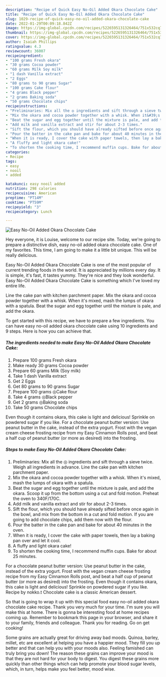 ```yaml
---
description: "Recipe of Quick Easy No-Oil Added Okara Chocolate Cake"
title: "Recipe of Quick Easy No-Oil Added Okara Chocolate Cake"
slug: 1029-recipe-of-quick-easy-no-oil-added-okara-chocolate-cake
date: 2022-01-29T00:09:18.842Z
image: https://img-global.cpcdn.com/recipes/5226595131326464/751x532cq70/easy-no-oil-added-okara-chocolate-cake-recipe-main-photo.jpg
thumbnail: https://img-global.cpcdn.com/recipes/5226595131326464/751x532cq70/easy-no-oil-added-okara-chocolate-cake-recipe-main-photo.jpg
cover: https://img-global.cpcdn.com/recipes/5226595131326464/751x532cq70/easy-no-oil-added-okara-chocolate-cake-recipe-main-photo.jpg
author: Isaiah Phillips
ratingvalue: 4.3
reviewcount: 36007
recipeingredient:
- "100 grams Fresh okara"
- "30 grams Cocoa powder"
- "60 grams Milk Soy milk"
- "1 dash Vanilla extract"
- "2 Eggs"
- "80 grams to 90 grams Sugar"
- "100 grams Cake flour"
- "4 grams Black pepper"
- "2 grams Baking soda"
- "50 grams Chocolate chips"
recipeinstructions:
- "Preliminaries: Mix all the ◎ ingredients and sift through a sieve twice. Weigh all ingredients in advance. Line the cake pan with kitchen parchment paper."
- "Mix the okara and cocoa powder together with a whisk. When it&#39;s mixed, mash the lumps of okara with a spatula."
- "Beat the sugar and egg together until the mixture is pale, and add the okara. Scoop it up from the bottom using a cut and fold motion. Preheat the oven to 340F/170C."
- "Add milk and vanilla extract and stir for about 2-3 times."
- "Sift the flour, which you should have already sifted before once again in the bowl, and mix from the bottom in a cut and fold motion.  If you are going to add chocolate chips, add them now with the flour."
- "Pour the batter in the cake pan and bake for about 40 minutes in the oven."
- "When it is ready, I cover the cake with paper towels, then lay a baking pan over and let it cool."
- "A fluffy and light okara cake!"
- "To shorten the cooking time, I recommend muffin cups. Bake for about 25 minutes."
categories:
- Recipe
tags:
- easy
- nooil
- added

katakunci: easy nooil added 
nutrition: 298 calories
recipecuisine: American
preptime: "PT14M"
cooktime: "PT59M"
recipeyield: "3"
recipecategory: Lunch

---
```



![Easy No-Oil Added Okara Chocolate Cake](https://img-global.cpcdn.com/recipes/5226595131326464/751x532cq70/easy-no-oil-added-okara-chocolate-cake-recipe-main-photo.jpg)

Hey everyone, it is Louise, welcome to our recipe site. Today, we're going to prepare a distinctive dish, easy no-oil added okara chocolate cake. One of my favorites. This time, I am going to make it a little bit unique. This will be really delicious.

Easy No-Oil Added Okara Chocolate Cake is one of the most popular of current trending foods in the world. It is appreciated by millions every day. It is simple, it's fast, it tastes yummy. They're nice and they look wonderful. Easy No-Oil Added Okara Chocolate Cake is something which I've loved my entire life.

Line the cake pan with kitchen parchment paper. Mix the okara and cocoa powder together with a whisk. When it&#39;s mixed, mash the lumps of okara with a spatula. Beat the sugar and egg together until the mixture is pale, and add the okara.


To get started with this recipe, we have to prepare a few ingredients. You can have easy no-oil added okara chocolate cake using 10 ingredients and 9 steps. Here is how you can achieve that.

<!--inarticleads1-->

##### The ingredients needed to make Easy No-Oil Added Okara Chocolate Cake:

1. Prepare 100 grams Fresh okara
1. Make ready 30 grams Cocoa powder
1. Prepare 60 grams Milk (Soy milk)
1. Take 1 dash Vanilla extract
1. Get 2 Eggs
1. Get 80 grams to 90 grams Sugar
1. Prepare 100 grams ◎Cake flour
1. Take 4 grams ◎Black pepper
1. Get 2 grams ◎Baking soda
1. Take 50 grams Chocolate chips


Even though it contains okara, this cake is light and delicious! Sprinkle on powdered sugar if you like. For a chocolate peanut butter version: Use peanut butter in the cake, instead of the extra yogurt. Frost with the vegan cream cheese frosting recipe from my Easy Cinnamon Rolls post, and beat a half cup of peanut butter (or more as desired) into the frosting. 

<!--inarticleads2-->

##### Steps to make Easy No-Oil Added Okara Chocolate Cake:

1. Preliminaries: Mix all the ◎ ingredients and sift through a sieve twice. Weigh all ingredients in advance. Line the cake pan with kitchen parchment paper.
1. Mix the okara and cocoa powder together with a whisk. When it&#39;s mixed, mash the lumps of okara with a spatula.
1. Beat the sugar and egg together until the mixture is pale, and add the okara. Scoop it up from the bottom using a cut and fold motion. Preheat the oven to 340F/170C.
1. Add milk and vanilla extract and stir for about 2-3 times.
1. Sift the flour, which you should have already sifted before once again in the bowl, and mix from the bottom in a cut and fold motion.  If you are going to add chocolate chips, add them now with the flour.
1. Pour the batter in the cake pan and bake for about 40 minutes in the oven.
1. When it is ready, I cover the cake with paper towels, then lay a baking pan over and let it cool.
1. A fluffy and light okara cake!
1. To shorten the cooking time, I recommend muffin cups. Bake for about 25 minutes.


For a chocolate peanut butter version: Use peanut butter in the cake, instead of the extra yogurt. Frost with the vegan cream cheese frosting recipe from my Easy Cinnamon Rolls post, and beat a half cup of peanut butter (or more as desired) into the frosting. Even though it contains okara, this cake is light and delicious! Sprinkle on powdered sugar if you like. Recipe by nokko.t Chocolate cake is a classic American dessert. 

So that is going to wrap it up with this special food easy no-oil added okara chocolate cake recipe. Thank you very much for your time. I'm sure you will make this at home. There is gonna be interesting food at home recipes coming up. Remember to bookmark this page in your browser, and share it to your family, friends and colleague. Thank you for reading. Go on get cooking!

Some grains are actually great for driving away bad moods. Quinoa, barley, millet, etc are excellent at helping you have a happier mood. They fill you up better and that can help you with your moods also. Feeling famished can truly bring you down! The reason these grains can improve your mood is that they are not hard for your body to digest. You digest these grains more quickly than other things which can help promote your blood sugar levels, which, in turn, helps make you feel better, mood wise.

